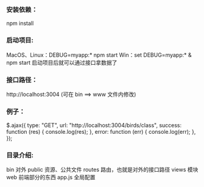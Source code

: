 ### 安装依赖：
npm install

### 启动项目:
MacOS、Linux：DEBUG=myapp:* npm start
Win：set DEBUG=myapp:* & npm start
启动项目后就可以通过接口拿数据了

### 接口路径：
http://localhost:3004   (可在 bin ==> www 文件内修改)

### 例子：
$.ajax({
   type: "GET",
   url: "http://localhost:3004/birds/class",
   success: function (res) {
      console.log(res);
   },
   error: function (err) {
      console.log(err);
   },
});

### 目录介绍:
bin     对外
public  资源、公共文件
routes  路由，也就是对外的接口路径
views   模块
web     前端部分的东西
app.js  全局配置

